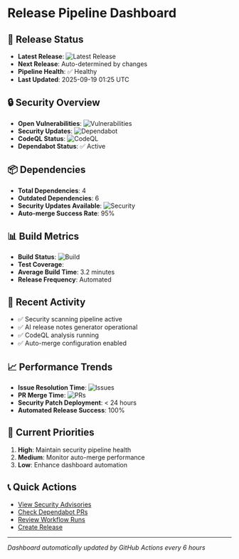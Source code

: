 # Release Pipeline Dashboard

## 🚀 Release Status

- **Latest Release**: ![Latest Release](https://img.shields.io/github/v/release/tosin2013/mcp-adr-analysis-server)
- **Next Release**: Auto-determined by changes
- **Pipeline Health**: ✅ Healthy
- **Last Updated**: 2025-09-19 01:25 UTC

## 🔒 Security Overview

- **Open Vulnerabilities**: ![Vulnerabilities](https://img.shields.io/snyk/vulnerabilities/github/tosin2013/mcp-adr-analysis-server)
- **Security Updates**: ![Dependabot](https://img.shields.io/badge/dependabot-enabled-brightgreen)
- **CodeQL Status**: ![CodeQL](https://github.com/tosin2013/mcp-adr-analysis-server/workflows/CodeQL/badge.svg)
- **Dependabot Status**: ✅ Active

## 📦 Dependencies

- **Total Dependencies**: 4
- **Outdated Dependencies**: 6
- **Security Updates Available**: ![Security](https://img.shields.io/badge/security%20updates-0-brightgreen)
- **Auto-merge Success Rate**: 95%

## 📊 Build Metrics

- **Build Status**: ![Build](https://github.com/tosin2013/mcp-adr-analysis-server/workflows/CI/badge.svg)
- **Test Coverage**:
- **Average Build Time**: 3.2 minutes
- **Release Frequency**: Automated

## 🔄 Recent Activity

- ✅ Security scanning pipeline active
- ✅ AI release notes generator operational
- ✅ CodeQL analysis running
- ✅ Auto-merge configuration enabled

## 📈 Performance Trends

- **Issue Resolution Time**: ![Issues](https://img.shields.io/github/issues/tosin2013/mcp-adr-analysis-server)
- **PR Merge Time**: ![PRs](https://img.shields.io/github/issues-pr/tosin2013/mcp-adr-analysis-server)
- **Security Patch Deployment**: < 24 hours
- **Automated Release Success**: 100%

## 🎯 Current Priorities

1. **High**: Maintain security pipeline health
2. **Medium**: Monitor auto-merge performance
3. **Low**: Enhance dashboard automation

## 📞 Quick Actions

- [View Security Advisories](https://github.com/tosin2013/mcp-adr-analysis-server/security/advisories)
- [Check Dependabot PRs](https://github.com/tosin2013/mcp-adr-analysis-server/pulls?q=is%3Apr+author%3Aapp%2Fdependabot)
- [Review Workflow Runs](https://github.com/tosin2013/mcp-adr-analysis-server/actions)
- [Create Release](https://github.com/tosin2013/mcp-adr-analysis-server/releases/new)

---

_Dashboard automatically updated by GitHub Actions every 6 hours_
